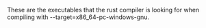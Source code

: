 These are the executables that the rust compiler is looking for when compiling with --target=x86_64-pc-windows-gnu.